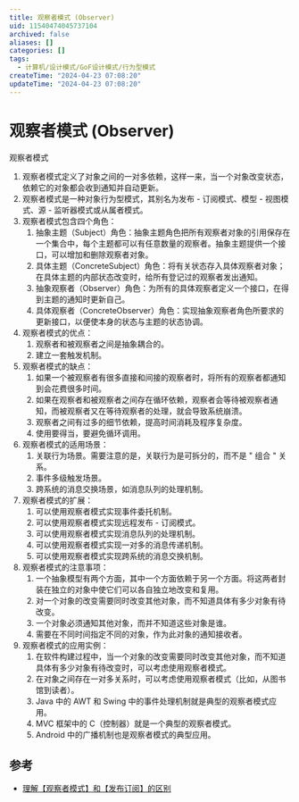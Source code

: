 ```yaml
---
title: 观察者模式 (Observer)
uid: 11540474045737104
archived: false
aliases: []
categories: []
tags:
  - 计算机/设计模式/GoF设计模式/行为型模式
createTime: "2024-04-23 07:08:20"
updateTime: "2024-04-23 07:08:20"
---
```


# 观察者模式 (Observer)

观察者模式

1. 观察者模式定义了对象之间的一对多依赖，这样一来，当一个对象改变状态，依赖它的对象都会收到通知并自动更新。
2. 观察者模式是一种对象行为型模式，其别名为发布 - 订阅模式、模型 - 视图模式、源 - 监听器模式或从属者模式。
3. 观察者模式包含四个角色：
   1. 抽象主题（Subject）角色：抽象主题角色把所有观察者对象的引用保存在一个集合中，每个主题都可以有任意数量的观察者。抽象主题提供一个接口，可以增加和删除观察者对象。
   2. 具体主题（ConcreteSubject）角色：将有关状态存入具体观察者对象；在具体主题的内部状态改变时，给所有登记过的观察者发出通知。
   3. 抽象观察者（Observer）角色：为所有的具体观察者定义一个接口，在得到主题的通知时更新自己。
   4. 具体观察者（ConcreteObserver）角色：实现抽象观察者角色所要求的更新接口，以便使本身的状态与主题的状态协调。
4. 观察者模式的优点：
   1. 观察者和被观察者之间是抽象耦合的。
   2. 建立一套触发机制。
5. 观察者模式的缺点：
   1. 如果一个被观察者有很多直接和间接的观察者时，将所有的观察者都通知到会花费很多时间。
   2. 如果在观察者和被观察者之间存在循环依赖，观察者会等待被观察者通知，而被观察者又在等待观察者的处理，就会导致系统崩溃。
   3. 观察者之间有过多的细节依赖，提高时间消耗及程序复杂度。
   4. 使用要得当，要避免循环调用。
6. 观察者模式的适用场景：
   1. 关联行为场景。需要注意的是，关联行为是可拆分的，而不是 " 组合 " 关系。
   2. 事件多级触发场景。
   3. 跨系统的消息交换场景，如消息队列的处理机制。
7. 观察者模式的扩展：
   1. 可以使用观察者模式实现事件委托机制。
   2. 可以使用观察者模式实现远程发布 - 订阅模式。
   3. 可以使用观察者模式实现消息队列的处理机制。
   4. 可以使用观察者模式实现一对多的消息传递机制。
   5. 可以使用观察者模式实现跨系统的消息交换机制。
8. 观察者模式的注意事项：
   1. 一个抽象模型有两个方面，其中一个方面依赖于另一个方面。将这两者封装在独立的对象中使它们可以各自独立地改变和复用。
   2. 对一个对象的改变需要同时改变其他对象，而不知道具体有多少对象有待改变。
   3. 一个对象必须通知其他对象，而并不知道这些对象是谁。
   4. 需要在不同时间指定不同的对象，作为此对象的通知接收者。
9. 观察者模式的应用实例：
   1. 在软件构建过程中，当一个对象的改变需要同时改变其他对象，而不知道具体有多少对象有待改变时，可以考虑使用观察者模式。
   2. 在对象之间存在一对多关系时，可以考虑使用观察者模式（比如，从图书馆到读者）。
   3. Java 中的 AWT 和 Swing 中的事件处理机制就是典型的观察者模式应用。
   4. MVC 框架中的 C（控制器）就是一个典型的观察者模式。
   5. Android 中的广播机制也是观察者模式的典型应用。

## 参考

- [理解【观察者模式】和【发布订阅】的区别](https://juejin.cn/post/6978728619782701087)
